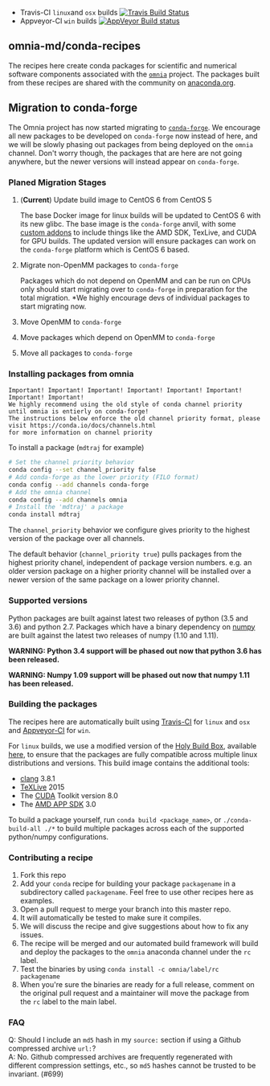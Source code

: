 * Travis-CI `linux`and `osx` builds [![Travis Build Status](https://travis-ci.org/omnia-md/conda-recipes.svg?branch=master)](https://travis-ci.org/omnia-md/conda-recipes)
* Appveyor-CI `win` builds [![AppVeyor Build status](https://ci.appveyor.com/api/projects/status/fyjgl66t943tf2yg/branch/master?svg=true)](https://ci.appveyor.com/project/jchodera/conda-recipes/branch/master)


omnia-md/conda-recipes
----------------------

The recipes here create conda packages for scientific and numerical software components associated with the [`omnia`](http://omnia.md) project.
The packages built from these recipes are shared with the community on [anaconda.org](https://anaconda.org/omnia).

## Migration to conda-forge
The Omnia project has now started migrating to [`conda-forge`](https://conda-forge.github.io/). We encourage all new 
packages to be developed on `conda-forge` now instead of here, and we will be slowly phasing out packages from being 
deployed on the `omnia` channel. Don't worry though, the packages that are here are not going anywhere, but the newer 
versions will instead appear on `conda-forge`.

### Planed Migration Stages

1. (**Current**) Update build image to CentOS 6 from CentOS 5

    The base Docker image for linux builds will be updated to CentOS 6 with its new glibc. The base image is the 
    `conda-forge` anvil, with some [custom addons](https://hub.docker.com/r/jchodera/omnia-linux-anvil/~/dockerfile/) 
    to include things like the AMD SDK, TexLive, and CUDA for GPU builds. The updated version will ensure packages 
    can work on the `conda-forge` platform which is CentOS 6 based.
     
1. Migrate non-OpenMM packages to `conda-forge`

    Packages which do not depend on OpenMM and can be run on CPUs only should start migrating over to `conda-forge` 
    in preparation for the total migration. *We highly encourage devs of individual packages to start migrating now.
    
1. Move OpenMM to `conda-forge`
1. Move packages which depend on OpenMM to `conda-forge`
1. Move all packages to `conda-forge`


### Installing packages from omnia

    Important! Important! Important! Important! Important! Important! Important! Important!
    We highly recommend using the old style of conda channel priority until omnia is entierly on conda-forge!
    The instructions below enforce the old channel priority format, please visit https://conda.io/docs/channels.html 
    for more information on channel priority

To install a package (`mdtraj` for example)
```bash
# Set the channel priority behavior
conda config --set channel_priority false
# Add conda-forge as the lower priority (FILO format)
conda config --add channels conda-forge
# Add the omnia channel
conda config --add channels omnia
# Install the 'mdtraj' a package
conda install mdtraj
```

The `channel_priority` behavior we configure gives priority to the highest version of the package over all channels.
 
The default behavior (`channel_priority true`) pulls packages from the highest priority chanel, independent of package 
version numbers. e.g. an older version package on a higher priority channel will be installed over a newer version 
of the same package on a lower priority channel.

### Supported versions

Python packages are built against latest two releases of python (3.5 and 3.6) and python 2.7.
Packages which have a binary dependency on [numpy](http://www.numpy.org/) are built against the latest two releases of numpy (1.10 and 1.11).

**WARNING: Python 3.4 support will be phased out now that python 3.6 has been released.**

**WARNING: Numpy 1.09 support will be phased out now that numpy 1.11 has been released.**

### Building the packages

The recipes here are automatically built using [Travis-CI](https://travis-ci.org/) for `linux` and `osx` and [Appveyor-CI](http://www.appveyor.com/) for `win`.

For `linux` builds, we use a modified version of the [Holy Build Box](http://phusion.github.io/holy-build-box/), available [here](https://github.com/omnia-md/omnia-build-box), to ensure that the packages are fully compatible across multiple linux distributions and versions.
This build image contains the additional tools:
* [clang](http://clang.llvm.org/) 3.8.1
* [TeXLive](https://www.tug.org/texlive/) 2015
* The [CUDA](https://developer.nvidia.com/cuda-toolkit) Toolkit version 8.0
* The [AMD APP SDK](http://developer.amd.com/tools-and-sdks/opencl-zone/amd-accelerated-parallel-processing-app-sdk/) 3.0

To build a package yourself, run `conda build <package_name>`, or `./conda-build-all ./*` to build multiple packages across each of the supported python/numpy configurations.

### Contributing a recipe

1. Fork this repo
2. Add your `conda` recipe for building your package `packagename` in a subdirectory called `packagename`. Feel free to use other recipes here as examples.
3. Open a pull request to merge your branch into this master repo.
4. It will automatically be tested to make sure it compiles.
5. We will discuss the recipe and give suggestions about how to fix any issues.
6. The recipe will be merged and our automated build framework will build
   and deploy the packages to the `omnia` anaconda channel under the `rc` label.
7. Test the binaries by using `conda install -c omnia/label/rc packagename`
8. When you're sure the binaries are ready for a full release, comment on the
   original pull request and a maintainer will move the package from the `rc`
   label to the main label.

### FAQ

Q: Should I include an `md5` hash in my `source:` section if using a Github compressed archive `url:`?  
A: No. Github compressed archives are frequently regenerated with different compression settings, etc., so `md5` hashes cannot be trusted to be invariant. (#699)
